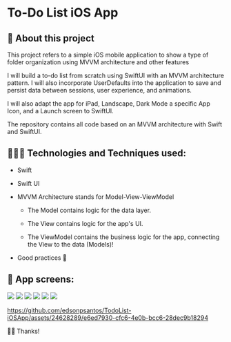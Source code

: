 # To-Do List iOS App

## 📱 About this project
This project refers to a simple iOS mobile application to show a type of folder organization using MVVM architecture and other features

I will build a to-do list from scratch using SwiftUI with an MVVM architecture pattern. I will also incorporate UserDefaults into the application to save and persist data between sessions, user experience, and animations. 

I will also adapt the app for iPad, Landscape, Dark Mode a specific App Icon, and a Launch screen to SwiftUI.

The repository contains all code based on an MVVM architecture with Swift and SwiftUI.

##  👨🏽‍💻 Technologies and Techniques used:
* Swift
* Swift UI
* MVVM Architecture stands for Model-View-ViewModel
  
   - The Model contains logic for the data layer.
  
   - The View contains logic for the app's UI.
  
   - The ViewModel contains the business logic for the app, connecting the View to the data (Models)!
  
* Good practices 🚀

  
##  📱 App screens:


![](https://github.com/edsonpsantos/images/blob/main/TodoList/Home.png)
![](https://github.com/edsonpsantos/images/blob/main/TodoList/AddItem.png)
![](https://github.com/edsonpsantos/images/blob/main/TodoList/List.png)
![](https://github.com/edsonpsantos/images/blob/main/TodoList/Edit.png)
![](https://github.com/edsonpsantos/images/blob/main/TodoList/Done.png)
![](https://github.com/edsonpsantos/images/blob/main/TodoList/Delete.png)



https://github.com/edsonpsantos/TodoList-iOSApp/assets/24628289/e6ed7930-cfc6-4e0b-bcc6-28dec9b18294




🙏🏽 Thanks! 
